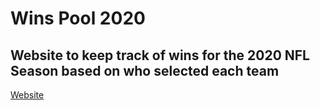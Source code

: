 # Wins Pool 2020

## Website to keep track of wins for the 2020 NFL Season based on who selected each team

[Website](https://wins-pool-2020.herokuapp.com/)
